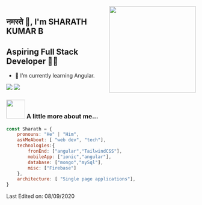 <img align='right' src="https://media.giphy.com/media/M9gbBd9nbDrOTu1Mqx/giphy.gif" width="230">

## नमस्ते 🙏, I'm SHARATH KUMAR B
## Aspiring Full Stack Developer 👨‍💻



- 🌱 I’m currently learning Angular.





[![](https://img.shields.io/badge/LinkedIn-Sharath_k-blue)](https://www.linkedin.com/in/ashraf-k-m-149a3494/)
[![](https://img.shields.io/badge/Gmail-Sharath_Kumar_Bgmail.com-red)](mailto:kumarbsharath01@gmail.com)


### <img src="https://media.giphy.com/media/VgCDAzcKvsR6OM0uWg/giphy.gif" width="50"> A little more about me...  

```javascript
const Sharath = {
    pronouns: "He" | "Him",
    askMeAbout: [ "web dev", "tech"],
    technologies:{
        fronEnd: ["angular","TailwindCSS"],
        mobileApp: ["ionic","angular"],
        database: ["mongo","mySql"],
        misc: ["Firebase"]
    },
    architecture: [ "Single page applications"],
}
```



Last Edited on: 08/09/2020
